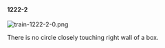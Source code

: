 #### 1222-2
![train-1222-2-0.png](https://github.com/lil-lab/nlvr/raw/master/nlvr/train/images/2/train-1222-2-0.png "train-1222-2-0.png")

There is no circle closely touching right wall of a box.